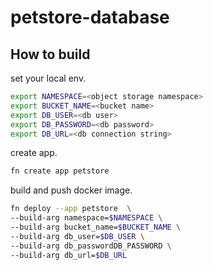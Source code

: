 # petstore-database

## How to build

set your local env.

```bash
export NAMESPACE=<object storage namespace>
export BUCKET_NAME=<bucket name>
export DB_USER=<db user>
export DB_PASSWORD=<db password>
export DB_URL=<db connection string>
```

create app.

```bash
fn create app petstore
```

build and push docker image.

```bash
fn deploy --app petstore  \
--build-arg namespace=$NAMESPACE \
--build-arg bucket_name=$BUCKET_NAME \
--build-arg db_user=$DB_USER \
--build-arg db_passwordDB_PASSWORD \
--build-arg db_url=$DB_URL
```
